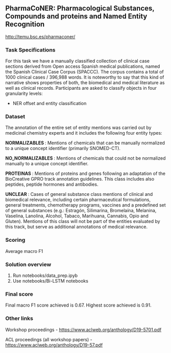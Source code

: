 ## PharmaCoNER: Pharmacological Substances, Compounds and proteins and Named Entity Recognition

http://temu.bsc.es/pharmaconer/

### Task Specifications
For this task we have a manually classified collection of clinical case sections derived from Open access Spanish medical publications, named the Spanish Clinical Case Corpus (SPACCC). The corpus contains a total of 1000 clinical cases / 396,988 words. It is noteworthy to say that this kind of narrative shows properties of both, the biomedical and medical literature as well as clinical records. Participants are asked to classify objects in four granularity levels:

* NER offset and entity classification

### Dataset

The annotation of the entire set of entity mentions was carried out by medicinal chemistry experts and it includes the following four entity types:

<b> NORMALIZABLES </b>: Mentions of chemicals that can be manually normalized to a unique concept identifier (primarily SNOMED-CT).

<b> NO_NORMALIZABLES </b>: Mentions of chemicals that could not be normalized manually to a unique concept identifier.

<b> PROTEINAS </b>: Mentions of proteins and genes following an adaptation of the BioCreative GPRO track annotation guidelines. This class includes also peptides, peptide hormones and antibodies.

<b> UNCLEAR </b>: Cases of general substance class mentions of clinical and biomedical relevance, including certain pharmaceutical formulations, general treatments, chemotherapy programs, vaccines and a predefined set of general substances (e.g.: Estragón, Silimarina, Bromelaína, Melanina, Vaselina, Lanolina, Alcohol, Tabaco, Marihuana, Cannabis, Opio and Gluten). Mentions of this class will not be part of the entities evaluated by this track, but serve as additional annotations of medical relevance.

### Scoring

Average macro F1
  
### Solution overview

1. Run notebooks/data_prep.ipyb
2. Use notebooks/Bi-LSTM notebooks

### Final score

Final macro F1 score achieved is 0.67. Highest score achieved is 0.91.

### Other links

Workshop proceedings - https://www.aclweb.org/anthology/D19-5701.pdf

ACL proceedings (all workshop papers) - https://www.aclweb.org/anthology/D19-57.pdf



